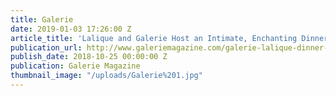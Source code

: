```yaml
---
title: Galerie
date: 2019-01-03 17:26:00 Z
article_title: 'Lalique and Galerie Host an Intimate, Enchanting Dinner '
publication_url: http://www.galeriemagazine.com/galerie-lalique-dinner-woolworth-tower/
publish_date: 2018-10-25 00:00:00 Z
publication: Galerie Magazine
thumbnail_image: "/uploads/Galerie%201.jpg"
---
```


